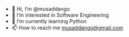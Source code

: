- 👋 Hi, I’m @musaddango
- 👀 I’m interested in Software Engineering
- 🌱 I’m currently learning Python
- 📫 How to reach me musaddango@gmail.com

